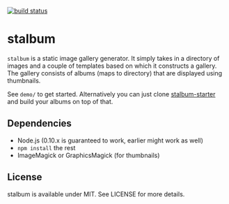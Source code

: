 [![build status](https://secure.travis-ci.org/bebraw/stalbum.png)](http://travis-ci.org/bebraw/stalbum)
# stalbum

`stalbum` is a static image gallery generator. It simply takes in a directory of images and a couple of templates based on which it constructs a gallery. The gallery consists of albums (maps to directory) that are displayed using thumbnails.

See `demo/` to get started. Alternatively you can just clone [stalbum-starter](https://github.com/bebraw/stalbum-starter) and build your albums on top of that.

## Dependencies

* Node.js (0.10.x is guaranteed to work, earlier might work as well)
* `npm install` the rest
* ImageMagick or GraphicsMagick (for thumbnails)

## License

stalbum is available under MIT. See LICENSE for more details.

